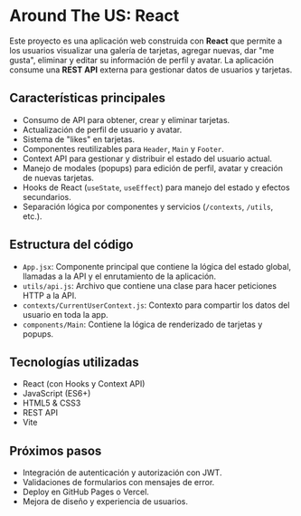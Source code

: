 # Around The US: React

Este proyecto es una aplicación web construida con **React** que permite a los usuarios visualizar una galería de tarjetas, agregar nuevas, dar "me gusta", eliminar y editar su información de perfil y avatar. La aplicación consume una **REST API** externa para gestionar datos de usuarios y tarjetas.

## Características principales

- Consumo de API para obtener, crear y eliminar tarjetas.
- Actualización de perfil de usuario y avatar.
- Sistema de "likes" en tarjetas.
- Componentes reutilizables para `Header`, `Main` y `Footer`.
- Context API para gestionar y distribuir el estado del usuario actual.
- Manejo de modales (popups) para edición de perfil, avatar y creación de nuevas tarjetas.
- Hooks de React (`useState`, `useEffect`) para manejo del estado y efectos secundarios.
- Separación lógica por componentes y servicios (`/contexts`, `/utils`, etc.).

## Estructura del código

- `App.jsx`: Componente principal que contiene la lógica del estado global, llamadas a la API y el enrutamiento de la aplicación.
- `utils/api.js`: Archivo que contiene una clase para hacer peticiones HTTP a la API.
- `contexts/CurrentUserContext.js`: Contexto para compartir los datos del usuario en toda la app.
- `components/Main`: Contiene la lógica de renderizado de tarjetas y popups.

## Tecnologías utilizadas

- React (con Hooks y Context API)
- JavaScript (ES6+)
- HTML5 & CSS3
- REST API
- Vite

## Próximos pasos

- Integración de autenticación y autorización con JWT.
- Validaciones de formularios con mensajes de error.
- Deploy en GitHub Pages o Vercel.
- Mejora de diseño y experiencia de usuarios.